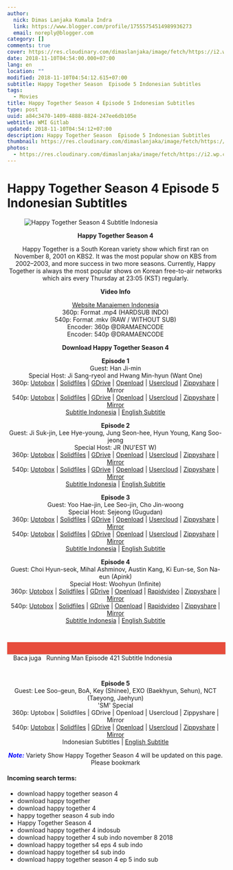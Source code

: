 ```yaml
---
author:
  nick: Dimas Lanjaka Kumala Indra
  link: https://www.blogger.com/profile/17555754514989936273
  email: noreply@blogger.com
category: []
comments: true
cover: https://res.cloudinary.com/dimaslanjaka/image/fetch/https://i2.wp.com/www.dramaencode.com/wp-content/uploads/2018/10/Happy-Together-Season-4-Subtitle-Indonesia.jpg?resize=300%2C300&ssl=1
date: 2018-11-10T04:54:00.000+07:00
lang: en
location: ""
modified: 2018-11-10T04:54:12.615+07:00
subtitle: Happy Together Season  Episode 5 Indonesian Subtitles
tags:
  - Movies
title: Happy Together Season 4 Episode 5 Indonesian Subtitles
type: post
uuid: a84c3470-1409-4888-8824-247ee6db105e
webtitle: WMI Gitlab
updated: 2018-11-10T04:54:12+07:00
description: Happy Together Season  Episode 5 Indonesian Subtitles
thumbnail: https://res.cloudinary.com/dimaslanjaka/image/fetch/https://i2.wp.com/www.dramaencode.com/wp-content/uploads/2018/10/Happy-Together-Season-4-Subtitle-Indonesia.jpg?resize=300%2C300&ssl=1
photos:
  - https://res.cloudinary.com/dimaslanjaka/image/fetch/https://i2.wp.com/www.dramaencode.com/wp-content/uploads/2018/10/Happy-Together-Season-4-Subtitle-Indonesia.jpg?resize=300%2C300&ssl=1
---
```


<h1 for="title"> <span class="notranslate"> Happy Together Season 4 Episode 5 Indonesian Subtitles</span> </h1>  <div><div class="entry-content clearfix">  <figure class="entry-thumbnail"><img src="https://res.cloudinary.com/dimaslanjaka/image/fetch/https://res.cloudinary.com/practicaldev/image/fetch/www.dramaencode.com/wp-content/uploads/2018/10/Happy-Together-Season-4-Subtitle-Indonesia.jpg?resize=300%2C300&amp;ssl=1" alt="Happy Together Season 4 Subtitle Indonesia" title="Happy Together Season 4 Indonesian Subtitles" class="notranslate"></figure><p style="text-align: center;"> <span class="notranslate"> <strong>Happy Together Season 4</strong></span> </p>  <p style="text-align: center;"> <span class="notranslate"> Happy Together is a South Korean variety show which first ran on November 8, 2001 on KBS2.</span> <span class="notranslate"> It was the most popular show on KBS from 2002–2003, and more success in two more seasons.</span> <span class="notranslate"> Currently, Happy Together is always the most popular shows on Korean free-to-air networks which airs every Thursday at 23:05 (KST) regularly.</span> </p>  <p style="text-align: center;"> <span class="notranslate"> <strong>Video Info</strong></span> </p>  <p style="text-align: center;"> <a href="https://web-manajemen.blogspot.com/p/search.html?q=" data-wpel-link="internal" class="notranslate" target="_blank">Website Manajemen Indonesia</a> <br> <span class="notranslate"> 360p: Format .mp4 (HARDSUB INDO)</span> <br> <span class="notranslate"> 540p: Format .mkv (RAW / WITHOUT SUB)</span> <br> <span class="notranslate"> Encoder: 360p @DRAMAENCODE</span> <br> <span class="notranslate"> Encoder: 540p @DRAMAENCODE</span> </p>  <p style="text-align: center;"> <span class="notranslate"> <strong>Download Happy Together Season 4</strong></span> </p>  <p style="text-align: center;"> <span class="notranslate"> <strong>Episode 1</strong></span> <br> <span class="notranslate"> Guest: Han Ji-min</span> <br> <span class="notranslate"> Special Host: Ji Sang-ryeol and Hwang Min-hyun (Want One)</span> <br> <span class="notranslate"> 360p: <a href="https://uptobox.com/y67j3aslcc0u" data-wpel-link="external" target="_blank" rel="noopener noreferer nofollow" class="notranslate">Uptobox</a> |</span> <span class="notranslate"> <a href="https://www.solidfiles.com/v/kDrk6wAVYg6xL" data-wpel-link="external" target="_blank" rel="noopener noreferer nofollow" class="notranslate">Solidfiles</a> |</span> <span class="notranslate"> <a href="https://drive.google.com/file/d/17NHcKT8AMxIZJ_iButH6iGEEOMi7LgAq/view?usp=sharing" data-wpel-link="external" target="_blank" rel="noopener noreferer nofollow" class="notranslate">GDrive</a> |</span> <span class="notranslate"> <a href="" data-wpel-link="external" target="_blank" rel="nofollow noopener noreferrer" class="notranslate">Openload</a> |</span> <span class="notranslate"> <a href="https://userscloud.com/le87dtrx0ua1" data-wpel-link="external" target="_blank" rel="noopener noreferer nofollow" class="notranslate">Usercloud</a> |</span> <span class="notranslate"> <a href="https://www80.zippyshare.com/v/69EUlbyb/file.html" data-wpel-link="external" target="_blank" rel="noopener noreferer nofollow" class="notranslate">Zippyshare</a> |</span> <span class="notranslate"> Mirror</span> <br> <span class="notranslate"> 540p: <a href="https://uptobox.com/vzvq22q7vwmb" data-wpel-link="external" target="_blank" rel="noopener noreferer nofollow" class="notranslate">Uptobox</a> |</span> <span class="notranslate"> <a href="http://www.solidfiles.com/v/rGNQnZmV6Zd25" data-wpel-link="external" target="_blank" rel="noopener noreferer nofollow" class="notranslate">Solidfiles</a> |</span> <span class="notranslate"> <a href="https://drive.google.com/file/d/1mmh7Ve1uli0kHcHhQ8Z5ab0L-VD3BjEx/view?usp=sharing" data-wpel-link="external" target="_blank" rel="noopener noreferer nofollow" class="notranslate">GDrive</a> |</span> <span class="notranslate"> <a href="" data-wpel-link="external" target="_blank" rel="nofollow noopener noreferrer" class="notranslate">Openload</a> |</span> <span class="notranslate"> <a href="https://userscloud.com/qhu48hogjcrp" data-wpel-link="external" target="_blank" rel="noopener noreferer nofollow" class="notranslate">Usercloud</a> |</span> <span class="notranslate"> <a href="https://www51.zippyshare.com/v/0EwmeRJ2/file.html" data-wpel-link="external" target="_blank" rel="noopener noreferer nofollow" class="notranslate">Zippyshare</a> |</span> <a href="https://mirrorace.com/m/4QHaQ" data-wpel-link="external" target="_blank" rel="noopener noreferer nofollow" class="notranslate">Mirror</a> <br> <span class="notranslate"> <a href="https://subscene.com/subtitles/happy-together/indonesian/1861308" data-wpel-link="external" target="_blank" rel="noopener noreferer nofollow" class="notranslate">Subtitle Indonesia</a> |</span> <a href="https://subscene.com/subtitles/happy-together/english/1860835" data-wpel-link="external" target="_blank" rel="noopener noreferer nofollow" class="notranslate">English Subtitle</a> </p>  <p style="text-align: center;"> <span class="notranslate"> <strong>Episode 2</strong></span> <br> <span class="notranslate"> Guest: Ji Suk-jin, Lee Hye-young, Jung Seon-hee, Hyun Young, Kang Soo-jeong</span> <br> <span class="notranslate"> Special Host: JR (NU'EST W)</span> <br> <span class="notranslate"> 360p: <a href="https://uptobox.com/v32a9oi73i6y" data-wpel-link="external" target="_blank" rel="noopener noreferer nofollow" class="notranslate">Uptobox</a> |</span> <span class="notranslate"> <a href="http://www.solidfiles.com/v/pWGWmrpkAjBxM" data-wpel-link="external" target="_blank" rel="noopener noreferer nofollow" class="notranslate">Solidfiles</a> |</span> <span class="notranslate"> <a href="https://drive.google.com/file/d/1TsUcJJiEOLNBA4jwlQn4F7jP2ywidagH/view?usp=sharing" data-wpel-link="external" target="_blank" rel="noopener noreferer nofollow" class="notranslate">GDrive</a> |</span> <span class="notranslate"> <a href="" data-wpel-link="external" target="_blank" rel="nofollow noopener noreferrer" class="notranslate">Openload</a> |</span> <span class="notranslate"> <a href="https://userscloud.com/mn2sficjy4ag" data-wpel-link="external" target="_blank" rel="noopener noreferer nofollow" class="notranslate">Usercloud</a> |</span> <span class="notranslate"> <a href="https://www120.zippyshare.com/v/OVe8tXVL/file.html" data-wpel-link="external" target="_blank" rel="noopener noreferer nofollow" class="notranslate">Zippyshare</a> |</span> <a href="https://mirrorace.com/m/4aRDq" data-wpel-link="external" target="_blank" rel="noopener noreferer nofollow" class="notranslate">Mirror</a> <br> <span class="notranslate"> 540p: <a href="https://uptobox.com/g35w3igpctcs" data-wpel-link="external" target="_blank" rel="noopener noreferer nofollow" class="notranslate">Uptobox</a> |</span> <span class="notranslate"> <a href="http://www.solidfiles.com/v/kDrYmyB8674nL" data-wpel-link="external" target="_blank" rel="noopener noreferer nofollow" class="notranslate">Solidfiles</a> |</span> <span class="notranslate"> <a href="https://drive.google.com/file/d/1z85cn9Kyob4KgR8DCjf0a4KegpJKwhJA/view?usp=sharing" data-wpel-link="external" target="_blank" rel="noopener noreferer nofollow" class="notranslate">GDrive</a> |</span> <span class="notranslate"> <a href="" data-wpel-link="external" target="_blank" rel="nofollow noopener noreferrer" class="notranslate">Openload</a> |</span> <span class="notranslate"> <a href="https://userscloud.com/099kyg2ypbah" data-wpel-link="external" target="_blank" rel="noopener noreferer nofollow" class="notranslate">Usercloud</a> |</span> <span class="notranslate"> <a href="https://www78.zippyshare.com/v/v9nwTgoV/file.html" data-wpel-link="external" target="_blank" rel="noopener noreferer nofollow" class="notranslate">Zippyshare</a> |</span> <a href="https://mirrorace.com/m/1t0e4" data-wpel-link="external" target="_blank" rel="noopener noreferer nofollow" class="notranslate">Mirror</a> <br> <span class="notranslate"> <a href="https://subscene.com/subtitles/happy-together/indonesian/1865596" data-wpel-link="external" target="_blank" rel="noopener noreferer nofollow" class="notranslate">Subtitle Indonesia</a> |</span> <a href="https://subscene.com/subtitles/happy-together/english/1865179" data-wpel-link="external" target="_blank" rel="noopener noreferer nofollow" class="notranslate">English Subtitle</a> </p>  <p style="text-align: center;"> <span class="notranslate"> <strong>Episode 3</strong></span> <br> <span class="notranslate"> Guest: Yoo Hae-jin, Lee Seo-jin, Cho Jin-woong</span> <br> <span class="notranslate"> Special Host: Sejeong (Gugudan)</span> <br> <span class="notranslate"> 360p: <a href="https://uptobox.com/lonu6nlv99xk" data-wpel-link="external" target="_blank" rel="noopener noreferer nofollow" class="notranslate">Uptobox</a> |</span> <span class="notranslate"> <a href="http://www.solidfiles.com/v/DKwnDk4wLkapd" data-wpel-link="external" target="_blank" rel="noopener noreferer nofollow" class="notranslate">Solidfiles</a> |</span> <span class="notranslate"> <a href="https://drive.google.com/file/d/1oaY1WW869t_7ATBaosuZbDuAFEDXWPnm/view?usp=sharing" data-wpel-link="external" target="_blank" rel="noopener noreferer nofollow" class="notranslate">GDrive</a> |</span> <span class="notranslate"> <a href="" data-wpel-link="external" target="_blank" rel="nofollow noopener noreferrer" class="notranslate">Openload</a> |</span> <span class="notranslate"> <a href="https://userscloud.com/ks3346gz7udb" data-wpel-link="external" target="_blank" rel="noopener noreferer nofollow" class="notranslate">Usercloud</a> |</span> <span class="notranslate"> <a href="https://www44.zippyshare.com/v/LLjfN3xh/file.html" data-wpel-link="external" target="_blank" rel="noopener noreferer nofollow" class="notranslate">Zippyshare</a> |</span> <a href="https://mirrorace.com/m/295kj" data-wpel-link="external" target="_blank" rel="noopener noreferer nofollow" class="notranslate">Mirror</a> <br> <span class="notranslate"> 540p: <a href="https://uptobox.com/j2p30hdoa2rw" data-wpel-link="external" target="_blank" rel="noopener noreferer nofollow" class="notranslate">Uptobox</a> |</span> <span class="notranslate"> <a href="http://www.solidfiles.com/v/4aGWAzXAMZAxN" data-wpel-link="external" target="_blank" rel="noopener noreferer nofollow" class="notranslate">Solidfiles</a> |</span> <span class="notranslate"> <a href="https://drive.google.com/file/d/1NNsdf4YXtR68TB5iQaG_Y_Mc7qL05jc0/view?usp=sharing" data-wpel-link="external" target="_blank" rel="noopener noreferer nofollow" class="notranslate">GDrive</a> |</span> <span class="notranslate"> <a href="" data-wpel-link="external" target="_blank" rel="nofollow noopener noreferrer" class="notranslate">Openload</a> |</span> <span class="notranslate"> <a href="https://userscloud.com/io829snthfb8" data-wpel-link="external" target="_blank" rel="noopener noreferer nofollow" class="notranslate">Usercloud</a> |</span> <span class="notranslate"> <a href="https://www115.zippyshare.com/v/GSbwcn2z/file.html" data-wpel-link="external" target="_blank" rel="noopener noreferer nofollow" class="notranslate">Zippyshare</a> |</span> <a href="https://mirrorace.com/m/2944z" data-wpel-link="external" target="_blank" rel="noopener noreferer nofollow" class="notranslate">Mirror</a> <br> <span class="notranslate"> <a href="https://subscene.com/subtitles/happy-together/indonesian/1869533" data-wpel-link="external" target="_blank" rel="noopener noreferer nofollow" class="notranslate">Subtitle Indonesia</a> |</span> <a href="https://subscene.com/subtitles/happy-together/english/1869047" data-wpel-link="external" target="_blank" rel="noopener noreferer nofollow" class="notranslate">English Subtitle</a> </p>  <p style="text-align: center;"> <span class="notranslate"> <strong>Episode 4</strong></span> <br> <span class="notranslate"> Guest: Choi Hyun-seok, Mihal Ashminov, Austin Kang, Ki Eun-se, Son Na-eun (Apink)</span> <br> <span class="notranslate"> Special Host: Woohyun (Infinite)</span> <br> <span class="notranslate"> 360p: <a href="https://uptobox.com/z84z8gzfbfvm" data-wpel-link="external" target="_blank" rel="noopener noreferer nofollow" class="notranslate">Uptobox</a> |</span> <span class="notranslate"> <a href="http://www.solidfiles.com/v/VBVj4zWAvxn2D" data-wpel-link="external" target="_blank" rel="noopener noreferer nofollow" class="notranslate">Solidfiles</a> |</span> <span class="notranslate"> <a href="https://drive.google.com/file/d/1hlHCtcAyUG1SmDgTMmUNBw_9Hgd8q5XG/view?usp=sharing" data-wpel-link="external" target="_blank" rel="noopener noreferer nofollow" class="notranslate">GDrive</a> |</span> <span class="notranslate"> <a href="" data-wpel-link="external" target="_blank" rel="nofollow noopener noreferrer" class="notranslate">Openload</a> |</span> <span class="notranslate"> <a href="https://www.rapidvideo.com/v/FWUP7EXG3S" data-wpel-link="external" target="_blank" rel="noopener noreferer nofollow" class="notranslate">Rapidvideo</a> |</span> <span class="notranslate"> <a href="https://www118.zippyshare.com/v/WLslCKYF/file.html" data-wpel-link="external" target="_blank" rel="noopener noreferer nofollow" class="notranslate">Zippyshare</a> |</span> <a href="https://mirrorace.com/m/29c6i" data-wpel-link="external" target="_blank" rel="noopener noreferer nofollow" class="notranslate">Mirror</a> <br> <span class="notranslate"> 540p: <a href="https://uptobox.com/scemchml9yez" data-wpel-link="external" target="_blank" rel="noopener noreferer nofollow" class="notranslate">Uptobox</a> |</span> <span class="notranslate"> <a href="http://www.solidfiles.com/v/GGwrZQMw4QKYk" data-wpel-link="external" target="_blank" rel="noopener noreferer nofollow" class="notranslate">Solidfiles</a> |</span> <span class="notranslate"> <a href="https://drive.google.com/file/d/1SoPj9WQRutkDkSQxN4k8DtJQTdYnOuZg/view?usp=sharing" data-wpel-link="external" target="_blank" rel="noopener noreferer nofollow" class="notranslate">GDrive</a> |</span> <span class="notranslate"> <a href="" data-wpel-link="external" target="_blank" rel="nofollow noopener noreferrer" class="notranslate">Openload</a> |</span> <span class="notranslate"> <a href="https://www.rapidvideo.com/v/FWTVYJRMIX" data-wpel-link="external" target="_blank" rel="noopener noreferer nofollow" class="notranslate">Rapidvideo</a> |</span> <span class="notranslate"> <a href="https://www73.zippyshare.com/v/DE5bVaDe/file.html" data-wpel-link="external" target="_blank" rel="noopener noreferer nofollow" class="notranslate">Zippyshare</a> |</span> <a href="https://mirrorace.com/m/29bnn" data-wpel-link="external" target="_blank" rel="noopener noreferer nofollow" class="notranslate">Mirror</a> <br> <span class="notranslate"> <a href="https://subscene.com/subtitles/happy-together/indonesian/1874051" data-wpel-link="external" target="_blank" rel="noopener noreferer nofollow" class="notranslate">Subtitle Indonesia</a> |</span> <a href="https://subscene.com/subtitles/happy-together/english/1873660" data-wpel-link="external" target="_blank" rel="noopener noreferer nofollow" class="notranslate">English Subtitle</a> </p>  <div style="clear:both; margin-top:3em; margin-bottom:3em;" class="notranslate"> <a href="https://web-manajemen.blogspot.com/p/search.html?q=running%20man%20episode%20%20subtitle%20indonesia" target="_blank" class="notranslate u5c8ee69aab3ee328fc884743813ad13e" data-wpel-link="internal"></a> <style>.u5c8ee69aab3ee328fc884743813ad13e{padding:0;margin:0;padding-top:1em!important;padding-bottom:1em!important;width:100%;display:block;font-weight:700;background-color:#E74C3C;border:0!important;border-left:4px solid #E74C3C!important;box-shadow:0 1px 2px rgba(0,0,0,.17);-moz-box-shadow:0 1px 2px rgba(0,0,0,.17);-o-box-shadow:0 1px 2px rgba(0,0,0,.17);-webkit-box-shadow:0 1px 2px rgba(0,0,0,.17);text-decoration:none}.u5c8ee69aab3ee328fc884743813ad13e:active,.u5c8ee69aab3ee328fc884743813ad13e:hover{opacity:1;transition:opacity 250ms;webkit-transition:opacity 250ms;text-decoration:none}.u5c8ee69aab3ee328fc884743813ad13e{transition:background-color 250ms;webkit-transition:background-color 250ms;opacity:1;transition:opacity 250ms;webkit-transition:opacity 250ms}.u5c8ee69aab3ee328fc884743813ad13e .ctaText{font-weight:700;color:#000;text-decoration:none;font-size:16px}.u5c8ee69aab3ee328fc884743813ad13e .postTitle{color:#ECF0F1;text-decoration:underline!important;font-size:16px}.u5c8ee69aab3ee328fc884743813ad13e:hover .postTitle{text-decoration:underline!important}</style>  <div style="padding-left:1em; padding-right:1em;" class="notranslate"> <span class="notranslate ctaText">Baca juga</span> &nbsp; <span class="notranslate postTitle">Running Man Episode 421 Subtitle Indonesia</span> </div>  </div>  <p style="text-align: center;"> <span class="notranslate"> <strong>Episode 5</strong></span> <br> <span class="notranslate"> Guest: Lee Soo-geun, BoA, Key (Shinee), EXO (Baekhyun, Sehun), NCT (Taeyong, Jaehyun)</span> <br> <span class="notranslate"> 'SM' Special</span> <br> <span class="notranslate"> 360p: Uptobox |</span> <span class="notranslate"> Solidfiles |</span> <span class="notranslate"> GDrive |</span> <span class="notranslate"> Openload |</span> <span class="notranslate"> Usercloud |</span> <span class="notranslate"> Zippyshare |</span> <span class="notranslate"> Mirror</span> <br> <span class="notranslate"> 540p: <a href="https://uptobox.com/54s6jg6dyroj" data-wpel-link="external" target="_blank" rel="noopener noreferer nofollow" class="notranslate">Uptobox</a> |</span> <span class="notranslate"> <a href="http://www.solidfiles.com/v/5awyrRNYYPj2e" data-wpel-link="external" target="_blank" rel="noopener noreferer nofollow" class="notranslate">Solidfiles</a> |</span> <span class="notranslate"> <a href="https://drive.google.com/file/d/1q_fBnNmQ5EDEcAXBPkQT6vqo8qoyyDP1/view?usp=sharing" data-wpel-link="external" target="_blank" rel="noopener noreferer nofollow" class="notranslate">GDrive</a> |</span> <span class="notranslate"> <a href="" data-wpel-link="external" target="_blank" rel="nofollow noopener noreferrer" class="notranslate">Openload</a> |</span> <span class="notranslate"> <a href="https://userscloud.com/r0sxrc8csgk1" data-wpel-link="external" target="_blank" rel="noopener noreferer nofollow" class="notranslate">Usercloud</a> |</span> <span class="notranslate"> <a href="https://www52.zippyshare.com/v/MovTEWxk/file.html" data-wpel-link="external" target="_blank" rel="noopener noreferer nofollow" class="notranslate">Zippyshare</a> |</span> <a href="https://mirrorace.com/m/29hjd" data-wpel-link="external" target="_blank" rel="noopener noreferer nofollow" class="notranslate">Mirror</a> <br> <span class="notranslate"> Indonesian Subtitles |</span> <a href="https://subscene.com/subtitles/happy-together/english/1877839" data-wpel-link="external" target="_blank" rel="noopener noreferer nofollow" class="notranslate">English Subtitle</a> </p>  <p style="text-align: center;"> <span class="notranslate"> <span style="color: #0000ff;" class="notranslate"><em><strong>Note:</strong></em></span> Variety Show Happy Together Season 4 will be updated on this page.</span> <span class="notranslate"> Please bookmark</span> </p>  <h4> <span class="notranslate"> Incoming search terms:</span> </h4>  <ul>  <li> <span class="notranslate"> download happy together season 4</span> </li>  <li> <span class="notranslate"> download happy together</span> </li>  <li> <span class="notranslate"> download happy together 4</span> </li>  <li> <span class="notranslate"> happy together season 4 sub indo</span> </li>  <li> <span class="notranslate"> Happy Together Season 4</span> </li>  <li> <span class="notranslate"> download happy together 4 indosub</span> </li>  <li> <span class="notranslate"> download happy together 4 sub indo november 8 2018</span> </li>  <li> <span class="notranslate"> download happy together s4 eps 4 sub indo</span> </li>  <li> <span class="notranslate"> download happy together s4 sub indo</span> </li>  <li> <span class="notranslate"> download happy together season 4 ep 5 indo sub</span> </li>  </ul>  </div></div><script>document.querySelectorAll("pre,code");
  pretext.forEach(function (el) {
    el.classList.toggle("notranslate", true);
  });</script>
